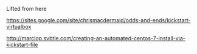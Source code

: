 


Lifted from here

https://sites.google.com/site/chrismacdermaid/odds-and-ends/kickstart-virtualbox


http://marclop.svbtle.com/creating-an-automated-centos-7-install-via-kickstart-file





